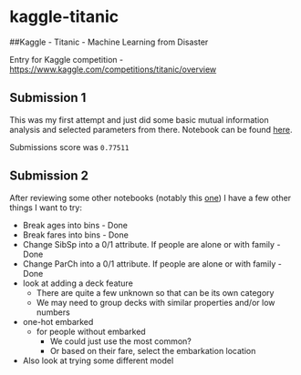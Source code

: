 # kaggle-titanic

##Kaggle - Titanic - Machine Learning from Disaster

Entry for Kaggle competition - https://www.kaggle.com/competitions/titanic/overview


## Submission 1

This was my first attempt and just did some basic mutual information analysis and selected parameters from there.
Notebook can be found [here](src/submission-01.ipynb).

Submissions score was `0.77511`

## Submission 2

After reviewing some other notebooks (notably this [one](https://www.kaggle.com/code/dhruvinkakadia/titanic-survival-classifier-top-2/notebook?scriptVersionId=87264651)) I have a few other things I want to try:

- Break ages into bins - Done
- Break fares into bins - Done
- Change SibSp into a 0/1 attribute. If people are alone or with family - Done
- Change ParCh into a 0/1 attribute. If people are alone or with family - Done
- look at adding a deck feature
  - There are quite a few unknown so that can be its own category
  - We may need to group decks with similar properties and/or low numbers
- one-hot embarked
  - for people without embarked
    - We could just use the most common?
    - Or based on their fare, select the embarkation location
- Also look at trying some different model